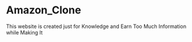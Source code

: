 # Amazon_Clone
This website is created just for Knowledge and Earn Too Much Information while Making It
